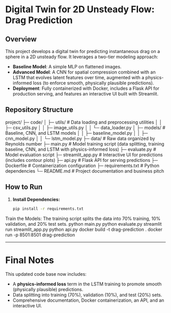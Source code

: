 # Digital Twin for 2D Unsteady Flow: Drag Prediction

## Overview
This project develops a digital twin for predicting instantaneous drag on a sphere in a 2D unsteady flow. It leverages a two-tier modeling approach:
- **Baseline Model**: A simple MLP on flattened images.
- **Advanced Model**: A CNN for spatial compression combined with an LSTM that evolves latent features over time, augmented with a physics-informed loss (to enforce smooth, physically plausible predictions).
- **Deployment**: Fully containerized with Docker, includes a Flask API for production serving, and features an interactive UI built with Streamlit.

## Repository Structure
project/ ├─ code/ │ ├─ utils/ # Data loading and preprocessing utilities │ │ ├─ csv_utils.py │ │ ├─ image_utils.py │ │ └─ data_loader.py │ ├─ models/ # Baseline, CNN, and LSTM models │ │ ├─ baseline_model.py │ │ ├─ cnn_model.py │ │ └─ lstm_model.py ├─ data/ # Raw data organized by Reynolds number ├─ main.py # Model training script (data splitting, training baseline, CNN, and LSTM with physics-informed loss) ├─ evaluate.py # Model evaluation script ├─ streamlit_app.py # Interactive UI for predictions (includes contour plots) ├─ api.py # Flask API for serving predictions ├─ Dockerfile # Containerization configuration ├─ requirements.txt # Python dependencies └─ README.md # Project documentation and business pitch

## How to Run

1. **Install Dependencies:**
   ```bash
   pip install -r requirements.txt
Train the Models: The training script splits the data into 70% training, 10% validation, and 20% test sets.
python main.py
python evaluate.py
streamlit run streamlit_app.py
python api.py
docker build -t drag-prediction .
docker run -p 8501:8501 drag-prediction

---

# Final Notes

This updated code base now includes:
- A **physics-informed loss** term in the LSTM training to promote smooth (physically plausible) predictions.
- Data splitting into training (70%), validation (10%), and test (20%) sets.
- Comprehensive documentation, Docker containerization, an API, and an interactive UI.


